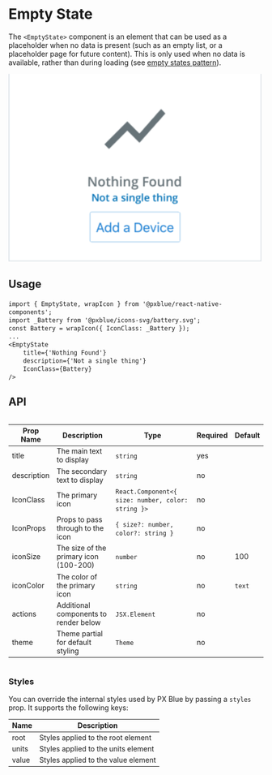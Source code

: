 # Empty State

The `<EmptyState>` component is an element that can be used as a placeholder when no data is present (such as an empty list, or a placeholder page for future content). This is only used when no data is available, rather than during loading (see [empty states pattern](https://pxblue.github.io/patterns/empty-states)).

<img width="500" alt="Empty state with all props" src="./images/emptyState.png">

## Usage

```tsx
import { EmptyState, wrapIcon } from '@pxblue/react-native-components';
import _Battery from '@pxblue/icons-svg/battery.svg';
const Battery = wrapIcon({ IconClass: _Battery });
...
<EmptyState
    title={'Nothing Found'}
    description={'Not a single thing'}
    IconClass={Battery}
/>
```

## API

<div style="overflow: auto">

| Prop Name   | Description                            | Type                                               | Required | Default |
| ----------- | -------------------------------------- | -------------------------------------------------- | -------- | ------- |
| title       | The main text to display               | `string`                                           | yes      |         |
| description | The secondary text to display          | `string`                                           | no       |         |
| IconClass   | The primary icon                       | `React.Component<{ size: number, color: string }>` | no       |         |
| IconProps | Props to pass through to the icon     | `{ size?: number, color?: string }`                | no       |                     |
| iconSize    | The size of the primary icon (100-200) | `number`                                           | no       | 100     |
| iconColor   | The color of the primary icon          | `string`                                           | no       | `text`  |
| actions     | Additional components to render below  | `JSX.Element`                                      | no       |         |
| theme       | Theme partial for default styling      | `Theme`                                            | no       |         |

</div>


### Styles

You can override the internal styles used by PX Blue by passing a `styles` prop. It supports the following keys:

| Name  | Description                         |
| ----- | ----------------------------------- |
| root  | Styles applied to the root element  |
| units | Styles applied to the units element |
| value | Styles applied to the value element |